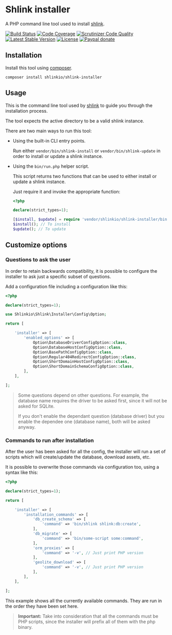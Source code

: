 # Shlink installer

A PHP command line tool used to install [shlink](https://shlink.io/).

[![Build Status](https://img.shields.io/travis/shlinkio/shlink-installer.svg?style=flat-square)](https://travis-ci.org/shlinkio/shlink-installer)
[![Code Coverage](https://img.shields.io/scrutinizer/coverage/g/shlinkio/shlink-installer.svg?style=flat-square)](https://scrutinizer-ci.com/g/shlinkio/shlink-installer/?branch=master)
[![Scrutinizer Code Quality](https://img.shields.io/scrutinizer/g/shlinkio/shlink-installer.svg?style=flat-square)](https://scrutinizer-ci.com/g/shlinkio/shlink-installer/?branch=master)
[![Latest Stable Version](https://img.shields.io/github/release/shlinkio/shlink-installer.svg?style=flat-square)](https://packagist.org/packages/shlinkio/shlink-installer)
[![License](https://img.shields.io/github/license/shlinkio/shlink-installer.svg?style=flat-square)](https://github.com/shlinkio/shlink-installer/blob/master/LICENSE)
[![Paypal donate](https://img.shields.io/badge/Donate-paypal-blue.svg?style=flat-square&logo=paypal&colorA=aaaaaa)](https://acel.me/donate)

## Installation

Install this tool using [composer](https://getcomposer.org/).

    composer install shlinkio/shlink-installer

## Usage

This is the command line tool used by [shlink](https://github.com/shlinkio/shlink) to guide you through the installation process.

The tool expects the active directory to be a valid shlink instance.

There are two main ways to run this tool:

* Using the built-in CLI entry points.

    Run either `vendor/bin/shlink-install` or `vendor/bin/shlink-update` in order to install or update a shlink instance.

* Using the `bin/run.php` helper script.

    This script returns two functions that can be used to either install or update a shlink instance.

    Just require it and invoke the appropriate function:

    ```php
    <?php

    declare(strict_types=1);

    [$install, $update] = require 'vendor/shlinkio/shlink-installer/bin/run.php';
    $install(); // To install
    $update(); // To update
    ```

## Customize options

### Questions to ask the user

In order to retain backwards compatibility, it is possible to configure the installer to ask just a specific subset of questions.

Add a configuration file including a configuration like this:

```php
<?php

declare(strict_types=1);

use Shlinkio\Shlink\Installer\Config\Option;

return [

    'installer' => [
        'enabled_options' => [
            Option\DatabaseDriverConfigOption::class,
            Option\DatabaseHostConfigOption::class,
            Option\BasePathConfigOption::class,
            Option\Regular404RedirectConfigOption::class,
            Option\ShortDomainHostConfigOption::class,
            Option\ShortDomainSchemaConfigOption::class,
        ],
    ],

];
```

> Some questions depend on other questions. For example, the database name requires the driver to be asked first, since it will not be asked for SQLite.
>
> If you don't enable the dependant question (database driver) but you enable the dependee one (database name), both will be asked anyway.

### Commands to run after installation

After the user has been asked for all the config, the installer will run a set of scripts which will create/update the database, download assets, etc.

It is possible to overwrite those commands via configuration too, using a syntax like this:

```php
<?php

declare(strict_types=1);

return [

    'installer' => [
        'installation_commands' => [
            'db_create_schema' => [
                'command' => 'bin/shlink shlink:db:create',
            ],
            'db_migrate' => [
                'command' => 'bin/some-script some:command',
            ],
            'orm_proxies' => [
                'command' => '-v', // Just print PHP version
            ],
            'geolite_download' => [
                'command' => '-v', // Just print PHP version
            ],
        ],
    ],

];
```

This example shows all the currently available commands. They are run in the order they have been set here. 

> **Important:** Take into consideration that all the commands must be PHP scripts, since the installer will prefix all of them with the php binary. 
